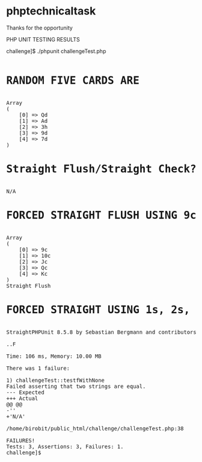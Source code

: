 # phptechnicaltask

Thanks for the opportunity



PHP UNIT TESTING RESULTS

challenge]$ ./phpunit challengeTest.php
<pre><h1>RANDOM FIVE CARDS ARE</h1><br/>Array
(
    [0] => Qd
    [1] => Ad
    [2] => 3h
    [3] => 9d
    [4] => 7d
)
<h1>Straight Flush/Straight Check?</h1><br/>N/A<h1>FORCED STRAIGHT FLUSH USING 9c, 10c, Jc, Qc, Kc</h1><br/>Array
(
    [0] => 9c
    [1] => 10c
    [2] => Jc
    [3] => Qc
    [4] => Kc
)
Straight Flush<h1>FORCED STRAIGHT USING 1s, 2s, 3c, 4d, 5c </h1><br/>StraightPHPUnit 8.5.8 by Sebastian Bergmann and contributors.

..F                                                                 3 / 3 (100%)

Time: 106 ms, Memory: 10.00 MB

There was 1 failure:

1) challengeTest::testfWithNone
Failed asserting that two strings are equal.
--- Expected
+++ Actual
@@ @@
-''
+'N/A'

/home/birobit/public_html/challenge/challengeTest.php:38

FAILURES!
Tests: 3, Assertions: 3, Failures: 1.
challenge]$
